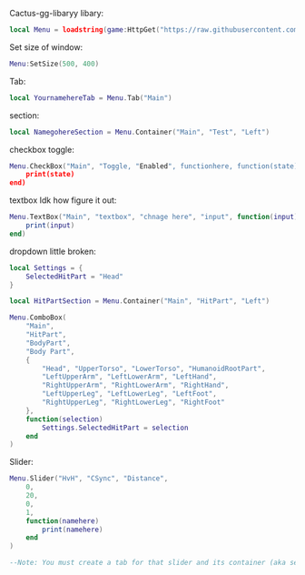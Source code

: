 Cactus-gg-libaryy
libary:

```lua
local Menu = loadstring(game:HttpGet("https://raw.githubusercontent.com/khenn791/library/refs/heads/main/cuh.txt",true))()
```



Set size of window:
```lua
Menu:SetSize(500, 400)
```
Tab:
```lua
local YournamehereTab = Menu.Tab("Main")
```
section:
```lua
local NamegohereSection = Menu.Container("Main", "Test", "Left")

```

checkbox toggle:
```lua
Menu.CheckBox("Main", "Toggle, "Enabled", functionhere, function(state)
    print(state)
end)
```

textbox Idk how figure it out:
```lua
Menu.TextBox("Main", "textbox", "chnage here", "input", function(input)
    print(input)
end)
```

dropdown little broken:
```lua
local Settings = {
    SelectedHitPart = "Head"
}

local HitPartSection = Menu.Container("Main", "HitPart", "Left")

Menu.ComboBox(
    "Main",
    "HitPart",
    "BodyPart",
    "Body Part",
    {
        "Head", "UpperTorso", "LowerTorso", "HumanoidRootPart",
        "LeftUpperArm", "LeftLowerArm", "LeftHand",
        "RightUpperArm", "RightLowerArm", "RightHand",
        "LeftUpperLeg", "LeftLowerLeg", "LeftFoot",
        "RightUpperLeg", "RightLowerLeg", "RightFoot"
    },
    function(selection)
        Settings.SelectedHitPart = selection
    end
)
```
Slider:
```lua
Menu.Slider("HvH", "CSync", "Distance",
    0,
    20,
    0,
    1,
    function(namehere)
        print(namehere)
    end
)

--Note: You must create a tab for that slider and its container (aka section) 
```
